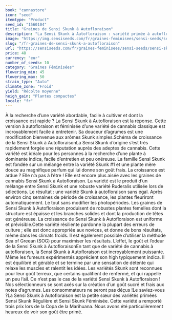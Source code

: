 ```yaml
---
book: "cannastore"
icon: "seed"
itemtype: "Product"
seed_id: "1560104"
title: "Graines de Sensi Skunk à Autofloraison"
description: "La Sensi Skunk à Autofloraison : variété primée à autofloraison . Goût : agrumes. Très robuste et adaptée aux novices."
image: "https://img.sensiseeds.com/fr/graines-feminisees/sensi-seeds/sensi-skunk-autofloraison-image.png"
slug: "/fr-graines-de-sensi-skunk-a-autofloraison"
url: "https://sensiseeds.com/fr/graines-feminisees/sensi-seeds/sensi-skunk-autofloraison?a_aid=cannastore"
price: 48
currency: "eur"
number_of_seeds: 10
category: "Graines Féminisées"
flowering_min: 45
flowering_max: 50
strain_type: "Auto"
climate_zone: "Froid"
yield: "Récolte moyenne"
heigh_gain: "Plantes compactes"
locale: "fr"
---
```

À la recherche d’une variété abordable, facile à cultiver et dont la croissance est rapide ? La Sensi Skunk à Autofloraison est la réponse. Cette version à autofloraison et féminisée d’une variété de cannabis classique est incroyablement facile à entretenir. Sa douceur d’agrumes est une modification bienvenue aux arômes Skunk simples.Schéma de croissance de la Sensi Skunk à AutofloraisonLa Sensi Skunk d’origine s’est très rapidement forgée une réputation auprès des adeptes de cannabis. Cette variété est idéale pour les personnes à la recherche d’une plante à dominante indica, facile d’entretien et peu onéreuse. La famille Sensi Skunk est fondée sur un mélange entre la variété Skunk #1 et une plante mère douce au magnifique parfum qui lui donne son goût frais. La croissance est ardue ? Elle n’a pas à l’être ! Elle est encore plus aisée avec les graines de cannabis Sensi Skunk à Autofloraison. La variété est le produit d’un mélange entre Sensi Skunk et une robuste variété Ruderalis utilisée lors de sélections. Le résultat : une variété Skunk à autofloraison sans égal. Après environ cinq semaines de période de croissance, les plantes fleuriront automatiquement. Le tout sans modifier les photopériodes. Les graines de Sensi Skunk à Autofloraison produisent de robustes plantes femelles dont la structure est épaisse et les branches solides et dont la production de têtes est généreuse. La croissance de Sensi Skunk à Autofloraison est uniforme et prévisible.Cette variété résiliente pardonne la plupart des erreurs de culture ; elle est donc appropriée aux novices, et donne de bons résultats, même dans les climats froids. Il est également possible d’utiliser la méthode Sea of Greean (SOG) pour maximiser les résultats. L’effet, le goût et l’odeur de la Sensi Skunk à AutofloraisonEn tant que de variété de cannabis à autofloraison, la Sensi Skunk à Autofloraison est incroyablement puissante. Même les fumeurs expérimentés apprécient son high typiquement indica. Il est équilibré et gérable et se termine par une sensation de détente qui relaxe les muscles et ralentit les idées. Les variétés Skunk sont reconnues pour leur goût terreux, que certains qualifient de renfermé, et qui rappelle un peu l’ail. Ce n’est pas le cas de la variété Sensi Skunk à Autofloraison ! Nos sélectionneurs se sont axés sur la création d’un goût sucré et frais aux notes d’agrumes. Les consommateurs ne seront pas déçus !Le saviez-vous ?La Sensi Skunk à Autofloraison est la petite sœur des variétés primées Sensi Skunk Régulière et Sensi Skunk Féminisée. Cette variété a remporté trois prix lors de la Copa de la Marihuana. Nous avons été particulièrement heureux de voir son goût être primé.
